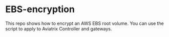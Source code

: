 # EBS-encryption
This repo shows how to encrypt an AWS EBS root volume. You can use the script to apply to Aviatrix Controller and gateways. 
